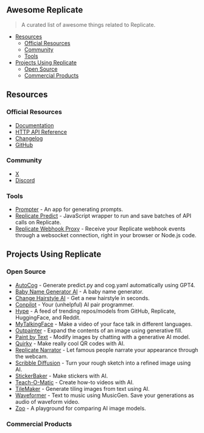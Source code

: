 ## Awesome Replicate

> A curated list of awesome things related to Replicate.

- [Resources](#resources)
  - [Official Resources](#official-resources)
  - [Community](#community)
  - [Tools](#tools)
- [Projects Using Replicate](#projects-using-replicate)
  - [Open Source](#open-source)
  - [Commercial Products](#commercial-products)

## Resources

### Official Resources

- [Documentation](https://replicate.com/docs)
- [HTTP API Reference](https://replicate.com/docs/reference/http)
- [Changelog](https://replicate.com/changelog)
- [GitHub](https://github.com/replicate)

### Community

- [X](https://x.com/replicate)
- [Discord](https://discord.gg/replicate)

### Tools

- [Prompter](https://github.com/fofr/prompter.fofr.ai) - An app for generating prompts.
- [Replicate Predict](https://github.com/fofr/replicate-predict) - JavaScript wrapper to run and save batches of API calls on Replicate.
- [Replicate Webhook Proxy](https://github.com/aurdalgroup/rwp-aws) - Receive your Replicate webhook events through a websocket connection, right in your browser or Node.js code.

## Projects Using Replicate

### Open Source

- [AutoCog](https://github.com/andreasjansson/autocog) - Generate predict.py and cog.yaml automatically using GPT4.
- [Baby Name Generator AI](https://github.com/Pwntus/baby-name-generator-ai) - A baby name generator.
- [Change Hairstyle AI](https://github.com/Pwntus/change-hairstyle-ai) - Get a new hairstyle in seconds.
- [Conpilot](https://github.com/Pwntus/conpilot) - Your (unhelpful) AI pair programmer.
- [Hype](https://github.com/replicate/hype) - A feed of trending repos/models from GitHub, Replicate, HuggingFace, and Reddit.
- [MyTalkingFace](https://github.com/Pwntus/mytalkingface) - Make a video of your face talk in different languages.
- [Outpainter](https://github.com/replicate/outpainter) - Expand the contents of an image using generative fill.
- [Paint by Text](https://github.com/replicate/paint-by-text) - Modify images by chatting with a generative AI model.
- [Quirky](https://github.com/replicate/quirky) - Make really cool QR codes with AI.
- [Replicate Narrator](https://github.com/Pwntus/replicate-narrator) - Let famous people narrate your appearance through the webcam.
- [Scribble Diffusion](https://github.com/replicate/scribble-diffusion) - Turn your rough sketch into a refined image using AI.
- [StickerBaker](https://github.com/cbh123/stickerbaker) - Make stickers with AI.
- [Teach-O-Matic](https://colab.research.google.com/drive/1pykPRbF0PhMdmUi3X-i8sCL5jnUQxSwb?usp=sharing) - Create how-to videos with AI.
- [TileMaker](https://github.com/replicate/tilemaker) - Generate tiling images from text using AI.
- [Waveformer](https://github.com/fofr/waveformer) - Text to music using MusicGen. Save your generations as audio of waveform video.
- [Zoo](https://github.com/replicate/zoo) - A playground for comparing AI image models.

### Commercial Products
